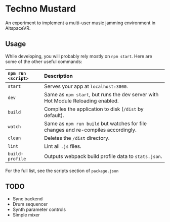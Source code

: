 # Techno Mustard
  
An experiment to implement a multi-user music jamming environment in AltspaceVR.


## Usage
While developing, you will probably rely mostly on `npm start`.  Here are some of the other useful commands:  

|`npm run <script>`|Description|
|:------------------|:-----------|
|`start`|Serves your app at `localhost:3000`.|
|`dev`|Same as `npm start`, but runs the dev server with Hot Module Reloading enabled.|
|`build`|Compiles the application to disk (`/dist` by default).|
|`watch`|Same as `npm run build` but watches for file changes and re-compiles accordingly.|
|`clean`|Deletes the `/dist` directory.|
|`lint`|Lint all `.js` files.|
|`build-profile`|Outputs webpack build profile data to `stats.json`.|

For the full list, see the scripts section of `package.json`

## TODO

* Sync backend
* Drum sequencer
* Synth parameter controls
* Simple mixer
 
